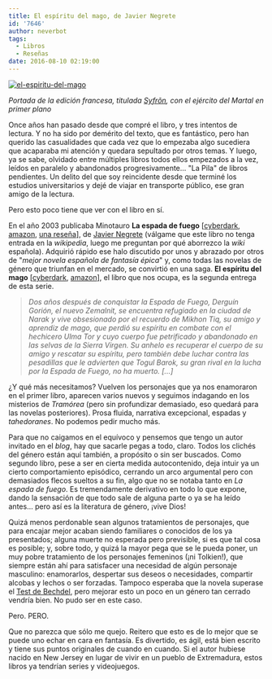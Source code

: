 ```yaml
---
title: El espíritu del mago, de Javier Negrete
id: '7646'
author: neverbot
tags:
  - Libros
  - Reseñas
date: 2016-08-10 02:19:00
---
```


[![el-espiritu-del-mago](el-espiritu-del-mago.png)](./el-espiritu-del-mago.png)

_Portada de la edición francesa, titulada [Syfrõn](https://www.amazon.fr/Chronique-Tramor%C3%A9e-Syfr%C3%B5n-lesprit-mage/dp/2841725693), con el ejército del Martal en primer plano_

Once años han pasado desde que compré el libro, y tres intentos de lectura. Y no ha sido por demérito del texto, que es fantástico, pero han querido las casualidades que cada vez que lo empezaba algo sucediera que acaparaba mi atención y quedara sepultado por otros temas. Y luego, ya se sabe, olvidado entre múltiples libros todos ellos empezados a la vez, leídos en paralelo y abandonados progresivamente... "La Pila" de libros pendientes. Un delito del que soy reincidente desde que terminé los estudios universitarios y dejé de viajar en transporte público, ese gran amigo de la lectura.

Pero esto poco tiene que ver con el libro en sí.

En el año 2003 publicaba Minotauro **La espada de fuego** \[[cyberdark](http://tienda.cyberdark.net/la-espada-de-fuego-la-espada-de-fuego-1-n203.html), [amazon](http://amzn.to/2b1g27r), [una reseña](http://adalides.blogspot.com.es/2014/03/tramorea-la-espada-de-fuego.html)\], de [Javier Negrete](https://es.wikipedia.org/wiki/Javier_Negrete) (válgame que este libro no tenga entrada en la _wikipedia_, luego me preguntan por qué aborrezco la _wiki_ española). Adquirió rápido ese halo discutido por unos y abrazado por otros de "_mejor novela española de fantasía épica_" y, como todas las novelas de género que triunfan en el mercado, se convirtió en una saga. **El espíritu del mago** \[[cyberdark](http://tienda.cyberdark.net/el-espiritu-del-mago-la-espada-de-fuego-2-n2139.html), [amazon](http://amzn.to/2b1ftdY)\], el libro que nos ocupa, es la segunda entrega de esta serie.

> _Dos años después de conquistar la Espada de Fuego, Derguín Gorión, el nuevo Zemalnit, se encuentra refugiado en la ciudad de Narak y vive obsesionado por el recuerdo de Mikhon Tiq, su amigo y aprendiz de mago, que perdió su espíritu en combate con el hechicero Ulma Tor y cuyo cuerpo fue petrificado y abandonado en las selvas de la Sierra Virgen. Su anhelo es recuperar el cuerpo de su amigo y rescatar su espíritu, pero también debe luchar contra las pesadillas que le advierten que Togul Barok, su gran rival en la lucha por la Espada de Fuego, no ha muerto. \[...\]_

¿Y qué más necesitamos? Vuelven los personajes que ya nos enamoraron en el primer libro, aparecen varios nuevos y seguimos indagando en los misterios de _Tramórea_ (pero sin profundizar demasiado, eso quedará para las novelas posteriores). Prosa fluida, narrativa excepcional, espadas y _tahedoranes_. No podemos pedir mucho más.

Para que no caigamos en el equívoco y pensemos que tengo un autor invitado en el _blog_, hay que sacarle pegas a todo, claro. Todos los clichés del género están aquí también, a propósito o sin ser buscados. Como segundo libro, pese a ser en cierta medida autocontenido, deja intuir ya un cierto comportamiento episódico, cerrando un arco argumental pero con demasiados flecos sueltos a su fin, algo que no se notaba tanto en _La espada de fuego_. Es tremendamente derivativo en todo lo que expone, dando la sensación de que todo sale de alguna parte o ya se ha leído antes... pero así es la literatura de género, ¡vive Dios!

Quizá menos perdonable sean algunos tratamientos de personajes, que para encajar mejor acaban siendo familiares o conocidos de los ya presentados; alguna muerte no esperada pero previsible, si es que tal cosa es posible; y, sobre todo, y quizá la mayor pega que se le pueda poner, un muy pobre tratamiento de los personajes femeninos (¡ni Tolkien!), que siempre están ahí para satisfacer una necesidad de algún personaje masculino: enamorarlos, despertar sus deseos o necesidades, compartir alcobas y lechos o ser forzadas. Tampoco esperaba que la novela superase el [Test de Bechdel](https://en.wikipedia.org/wiki/Bechdel_test), pero mejorar esto un poco en un género tan cerrado vendría bien. No pudo ser en este caso.

Pero. PERO.

Que no parezca que sólo me quejo. Reitero que esto es de lo mejor que se puede uno echar en cara en fantasía. Es divertido, es ágil, está bien escrito y tiene sus puntos originales de cuando en cuando. Si el autor hubiese nacido en New Jersey en lugar de vivir en un pueblo de Extremadura, estos libros ya tendrían series y videojuegos.